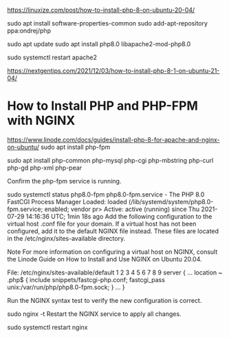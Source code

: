 https://linuxize.com/post/how-to-install-php-8-on-ubuntu-20-04/

sudo apt install software-properties-common
sudo add-apt-repository ppa:ondrej/php

sudo apt update
sudo apt install php8.0 libapache2-mod-php8.0

sudo systemctl restart apache2

https://nextgentips.com/2021/12/03/how-to-install-php-8-1-on-ubuntu-21-04/


# How to Install PHP and PHP-FPM with NGINX
https://www.linode.com/docs/guides/install-php-8-for-apache-and-nginx-on-ubuntu/
 sudo apt install php-fpm

  sudo apt install php-common php-mysql php-cgi php-mbstring php-curl php-gd php-xml   php-pear

  Confirm the php-fpm service is running.

 sudo systemctl status php8.0-fpm
php8.0-fpm.service - The PHP 8.0 FastCGI Process Manager
     Loaded: loaded (/lib/systemd/system/php8.0-fpm.service; enabled; vendor pr>
     Active: active (running) since Thu 2021-07-29 14:16:36 UTC; 1min 18s ago
Add the following configuration to the virtual host .conf file for your domain. If a virtual host has not been configured, add it to the default NGINX file instead. These files are located in the /etc/nginx/sites-available directory.

Note
For more information on configuring a virtual host on NGINX, consult the Linode Guide on How to Install and Use NGINX on Ubuntu 20.04.

File: /etc/nginx/sites-available/default
1
2
3
4
5
6
7
8
9
server {
...
        location ~ \.php$ {
                include snippets/fastcgi-php.conf;
                fastcgi_pass unix:/var/run/php/php8.0-fpm.sock;
        }
...
}
    
Run the NGINX syntax test to verify the new configuration is correct.

 sudo nginx -t
Restart the NGINX service to apply all changes.

 sudo systemctl restart nginx